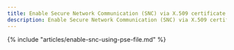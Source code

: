 ```yaml
---
title: Enable Secure Network Communication (SNC) via X.509 certificate
description: Enable Secure Network Communication (SNC) via X.509 certificate 
---
```


{% include "articles/enable-snc-using-pse-file.md" %}